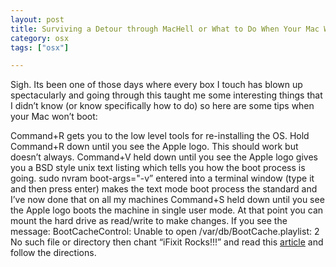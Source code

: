 ```yaml
---
layout: post
title: Surviving a Detour through MacHell or What to Do When Your Mac Won't Boot
category: osx
tags: ["osx"]

---
```

Sigh.  Its been one of those days where every box I touch has blown up spectacularly and going through this taught me some interesting things that I didn’t know (or know specifically how to do) so here are some tips when your Mac won’t boot:

Command+R gets you to the low level tools for re-installing the OS.  Hold Command+R down until you see the Apple logo.  This should work but doesn’t always.
Command+V held down until you see the Apple logo gives you a BSD style unix text listing which tells you how the boot process is going.
sudo nvram boot-args="-v” entered into a terminal window (type it and then press enter) makes the text mode boot process the standard and I’ve now done that on all my machines
Command+S held down until you see the Apple logo boots the machine in single user mode.  At that point you can mount the hard drive as read/write to make changes.
If you see the message: BootCacheControl: Unable to open /var/db/BootCache.playlist: 2 No such file or directory then chant “iFixit Rocks!!!” and read this [article](https://www.ifixit.com/Answers/View/192201/Unable+to+open+-var-db-BootCache.playlist:+2) and follow the directions.
